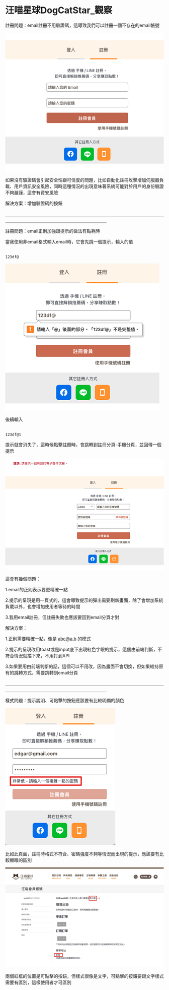 # 汪喵星球DogCatStar_觀察

註冊問題：email註冊不用驗證碼，這導致我們可以註冊一個不存在的email帳號

![](media/Xnip2024-01-01_20-17-49.jpg)

如果沒有驗證碼會引起安全性跟可信度的問題，比如自動化註冊攻擊增加伺服器負載、用戶資訊安全風險，同時這種情況的出現意味著系統可能對於用戶的身份驗證不夠嚴謹，這會有資安風險

解決方案：增加驗證碼的按鈕

＿＿＿＿＿＿＿＿＿＿＿＿＿＿＿＿＿＿＿＿＿＿＿＿＿＿＿＿＿＿＿＿＿＿＿＿＿＿＿＿＿＿＿＿＿＿＿＿＿＿＿＿＿＿＿＿＿＿＿
  
  
註冊問題：email正則加強跟提示的做法有點耗時

 
當我使用非email格式輸入email時，它會先跳一個提示，輸入的值

```

123df@

```

![](media/Xnip2024-01-01_20-40-46.jpg)

後續輸入

```

123df@1

```

提示就會消失了，這時候點擊註冊時，會跳轉到註冊分頁-手機分頁，並回傳一個提示

![](media/Xnip2024-01-01_20-39-12.jpg)

這會有幾個問題：

1.email的正則表示要更精確一點

2.提示的呈現是用一頁式的，這會導致提示的彈出需要刷新畫面，除了會增加系統負載以外，也會增加使用者等待的時間

3.我用email註冊，但註冊失敗也應該要回到email分頁才對

解決方案：

1.正則需要精確一點，像是 abc@a.b 的模式

2.提示的呈現改用toast或是input底下出現紅色字眼的提示，這個由前端判斷，不符合情況就擋下來，不用打到API

3.如果要用由前端判斷的話，這個可以不用改，因為畫面不會切換，但如果維持原有的跳轉方式，需要跳轉到email分頁

＿＿＿＿＿＿＿＿＿＿＿＿＿＿＿＿＿＿＿＿＿＿＿＿＿＿＿＿＿＿＿＿＿＿＿＿＿＿＿＿＿＿＿＿＿＿＿＿＿＿＿＿＿＿＿＿＿＿＿


樣式問題：提示說明、可點擊的按鈕應該要有比較明顯的顏色


![](media/Xnip2024-01-07_18-16-16.jpg)

比如此頁面，註冊時格式不符合、密碼強度不夠等情況而出現的提示，應該要有比較顯眼的區別


![](media/Xnip2024-01-07_18-48-32.jpg)

兩個紅框的位置是可點擊的按鈕，但樣式很像是文字，可點擊的按鈕要跟文字樣式需要有區別，這樣使用者才可區別
